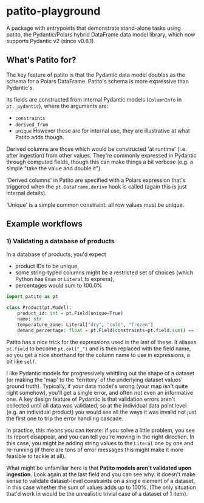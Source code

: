 # patito-playground

A package with entrypoints that demonstrate stand-alone tasks using patito,
the Pydantic/Polars hybrid DataFrame data model library, which now supports
Pydantic v2 (since v0.6.1).

## What's Patito for?

The key feature of patito is that the Pydantic data model doubles as the schema
for a Polars DataFrame. Patito's schema is more expressive than Pydantic's.

Its fields are constructed from internal Pydantic models (`ColumnInfo` in `pt._pydantic`),
where the arguments are:
- `constraints`
- `derived_from`
- `unique`
However these are for internal use, they are illustrative at what Patito adds though.

Derived columns are those which would be constructed 'at runtime' (i.e. after ingestion)
from other values. They're commonly expressed in Pydantic through computed fields,
though this can make things a bit verbose (e.g. a simple "take the value and double it").

'Derived columns' in Patito are specified with a Polars expression that's triggered
when the `pt.DataFrame.derive` hook is called (again this is just internal details).

'Unique' is a simple common constraint: all row values must be unique.

## Example workflows

### 1) Validating a database of products

In a database of products, you'd expect

- product IDs to be unique,
- some string-typed columns might be a restricted set of choices
  (which Python has `Enum` or `Literal` to express),
- percentages would sum to 100.0%

```py
import patito as pt

class Product(pt.Model):
    product_id: int = pt.Field(unique=True)
    name: str
    temperature_zone: Literal["dry", "cold", "frozen"]
    demand_percentage: float = pt.Field(constraints=pt.field.sum() == 100.0)
```

Patito has a nice trick for the expressions used in the last of these.
It aliases `pt.field` to become `pt.col("_")` and is then replaced with the field name,
so you get a nice shorthand for the column name to use in expressions, a bit like `self`.

I like Pydantic models for progressively whittling out the shape of a dataset (or
making the 'map' to the 'territory' of the underlying dataset values' ground truth).
Typically, if your data model's wrong (your map isn't quite right somehow), you'll get a single error,
and often not even an informative one. A key design feature of Pydantic is that validation errors
aren't collected until all data was validated, so at the individual data point level
(e.g. an individual product) you would see all the ways it was invalid not just the first
one to trip the error handling cascade.

In practice, this means you can iterate: if you solve a little problem, you see its
report disappear, and you can tell you're moving in the right direction. In this case,
you might be adding string values to the `Literal` one by one and re-running (if
there are tons of error messages this might make it more feasible to tackle at all).

What might be unfamiliar here is that **Patito models aren't validated upon ingestion**.
Look again at the last field and you can see why: it doesn't make sense to validate dataset-level
constraints on a single element of a dataset, in this case whether the sum of values adds up to 100%.
(The only situation that'd work in would be the unrealistic trivial case of a dataset of 1 item).
